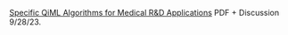 [Specific QiML Algorithms for Medical R&D Applications](https://www.chemicalqdevice.com/specific-qiml-algorithms-for-medical-rd-applications) PDF + Discussion 9/28/23.
